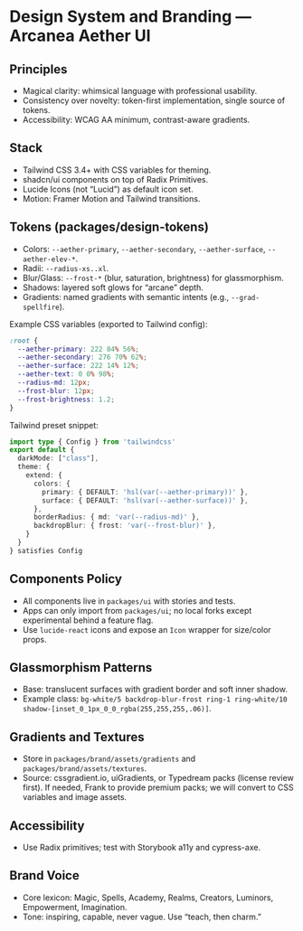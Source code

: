 # Design System and Branding — Arcanea Aether UI

<doc type="design-system" version="1.0">

## Principles
- Magical clarity: whimsical language with professional usability.
- Consistency over novelty: token-first implementation, single source of tokens.
- Accessibility: WCAG AA minimum, contrast-aware gradients.

## Stack
- Tailwind CSS 3.4+ with CSS variables for theming.
- shadcn/ui components on top of Radix Primitives.
- Lucide Icons (not “Lucid”) as default icon set.
- Motion: Framer Motion and Tailwind transitions.

## Tokens (packages/design-tokens)
- Colors: `--aether-primary`, `--aether-secondary`, `--aether-surface`, `--aether-elev-*`.
- Radii: `--radius-xs..xl`.
- Blur/Glass: `--frost-*` (blur, saturation, brightness) for glassmorphism.
- Shadows: layered soft glows for “arcane” depth.
- Gradients: named gradients with semantic intents (e.g., `--grad-spellfire`).

Example CSS variables (exported to Tailwind config):
```css
:root {
  --aether-primary: 222 84% 56%;
  --aether-secondary: 276 70% 62%;
  --aether-surface: 222 14% 12%;
  --aether-text: 0 0% 98%;
  --radius-md: 12px;
  --frost-blur: 12px;
  --frost-brightness: 1.2;
}
```

Tailwind preset snippet:
```ts
import type { Config } from 'tailwindcss'
export default {
  darkMode: ["class"],
  theme: {
    extend: {
      colors: {
        primary: { DEFAULT: 'hsl(var(--aether-primary))' },
        surface: { DEFAULT: 'hsl(var(--aether-surface))' },
      },
      borderRadius: { md: 'var(--radius-md)' },
      backdropBlur: { frost: 'var(--frost-blur)' },
    }
  }
} satisfies Config
```

## Components Policy
- All components live in `packages/ui` with stories and tests.
- Apps can only import from `packages/ui`; no local forks except experimental behind a feature flag.
- Use `lucide-react` icons and expose an `Icon` wrapper for size/color props.

## Glassmorphism Patterns
- Base: translucent surfaces with gradient border and soft inner shadow.
- Example class: `bg-white/5 backdrop-blur-frost ring-1 ring-white/10 shadow-[inset_0_1px_0_0_rgba(255,255,255,.06)]`.

## Gradients and Textures
- Store in `packages/brand/assets/gradients` and `packages/brand/assets/textures`.
- Source: cssgradient.io, uiGradients, or Typedream packs (license review first). If needed, Frank to provide premium packs; we will convert to CSS variables and image assets.

## Accessibility
- Use Radix primitives; test with Storybook a11y and cypress-axe.

## Brand Voice
- Core lexicon: Magic, Spells, Academy, Realms, Creators, Luminors, Empowerment, Imagination.
- Tone: inspiring, capable, never vague. Use “teach, then charm.”

</doc>


